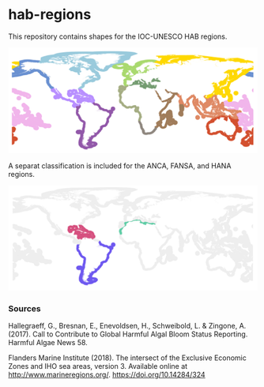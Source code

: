 # hab-regions

This repository contains shapes for the IOC-UNESCO HAB regions.

![map](map.png)

A separat classification is included for the ANCA, FANSA, and HANA regions.

![map ioc](map_ioc.png)

### Sources

Hallegraeff, G., Bresnan, E., Enevoldsen, H., Schweibold, L. & Zingone, A. (2017). Call to Contribute to Global Harmful Algal Bloom Status Reporting. Harmful Algae News 58. 

Flanders Marine Institute (2018). The intersect of the Exclusive Economic Zones and IHO sea areas, version 3. Available online at http://www.marineregions.org/. https://doi.org/10.14284/324

